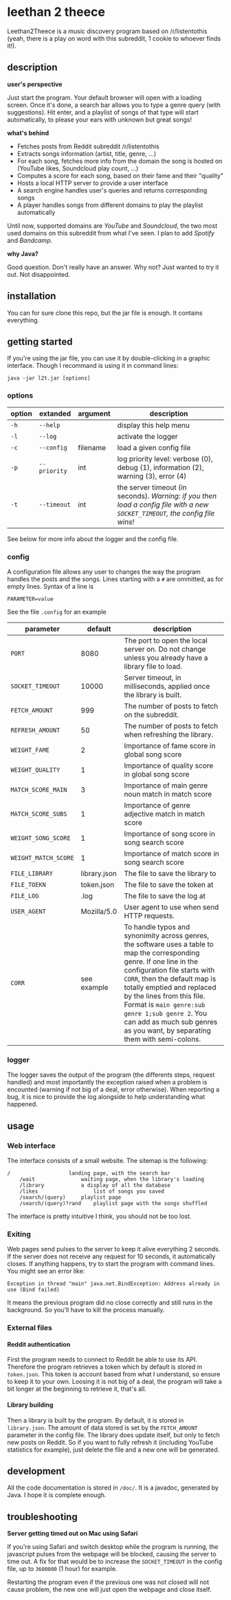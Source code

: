 # leethan 2 theece
Leethan2Theece is a music discovery program based on /r/listentothis (yeah, there is a play on word with this subreddit, 1 cookie to whoever finds it!). 

## description

**user's perspective**

Just start the program. Your default browser will open with a loading screen. Once it's done, a search bar allows you to type a genre query (with suggestions).
Hit enter, and a playlist of songs of that type will start automatically, to please your ears with unknown but great songs!

**what's behind**

 - Fetches posts from Reddit subreddit /r/listentothis
 - Extracts songs information (artist, title, genre, ...)
 - For each song, fetches more info from the domain the song is hosted on (YouTube likes, Soundcloud play count, ...)
 - Computes a score for each song, based on their fame and their "quality"
 - Hosts a local HTTP server to provide a user interface
 - A search engine handles user's queries and returns corresponding songs
 - A player handles songs from different domains to play the playlist automatically

Until now, supported domains are _YouTube_ and _Soundcloud_, the two most used domains on this subreddit from what I've seen. I plan to add _Spotify_ and _Bandcamp_.

**why Java?**

Good question. Don't really have an answer. Why not? Just wanted to try it out. Not disappointed.

## installation

You can for sure clone this repo, but the jar file is enough. It contains everything.

## getting started

If you're using the jar file, you can use it by double-clicking in a graphic interface. Though I recommand is using it in command lines:

	java -jar l2t.jar [options]

### options


 option | extanded   | argument | description              
------- | ---------- | -------- | -------------
 `-h`   | `--help`   |          | display this help menu   
 `-l`   | `--log`    |          | activate the logger
 `-c`   | `--config` | filename | load a given config file
 `-p`   | `--priority` | int | log priority level: verbose (0), debug (1), information (2), warning (3), error (4)
 `-t`   | `--timeout` | int | the server timeout (in seconds). _Warning: if you then load a config file with a new `SOCKET_TIMEOUT`, the config file wins!_


See below for more info about the logger and the config file.

### config

A configuration file allows any user to changes the way the program handles the posts and the songs. Lines starting with a `#` are ommitted, as for empty lines. Syntax of a line is

	PARAMETER=value

See the file `.config` for an example

parameter | default | description
--------- | --------- | -----------
`PORT` | 8080 | The port to open the local server on. Do not change unless you already have a library file to load.
`SOCKET_TIMEOUT` | 10000 | Server timeout, in milliseconds, applied once the library is built.
`FETCH_AMOUNT` | 999 | The number of posts to fetch on the subreddit.
`REFRESH_AMOUNT` | 50 | The number of posts to fetch when refreshing the library.
`WEIGHT_FAME` | 2 | Importance of fame score in global song score
`WEIGHT_QUALITY` | 1 | Importance of quality score in global song score
`MATCH_SCORE_MAIN` | 3 | Importance of main genre noun match in match score
`MATCH_SCORE_SUBS` | 1 | Importance of genre adjective match in match score
`WEIGHT_SONG_SCORE` | 1 | Importance of song score in song search score
`WEIGHT_MATCH_SCORE` | 1 | Importance of match score in song search score
`FILE_LIBRARY` | library.json | The file to save the library to
`FILE_TOEKN` | token.json | The file to save the token at
`FILE_LOG` | .log | The file to save the log at
`USER_AGENT` | Mozilla/5.0 | User agent to use when send HTTP requests.
`CORR` | see example | To handle typos and synonimity across genres, the software uses a table to map the corresponding genre. If one line in the configuration file starts with `CORR`, then the default map is totally emptied and replaced by the lines from this file. Format is `main genre:sub genre 1;sub genre 2`. You can add as much sub genres as you want, by separating them with semi-colons.

### logger

The logger saves the output of the program (the differents steps, request handled) and most importantly the exception raised when a problem is encounted (warning if not big of a deal, error otherwise). When reporting a bug, it is nice to provide the log alongside to help understanding what happened.

## usage

### Web interface

The interface consists of a small website. The sitemap is the following:

	/		            landing page, with the search bar
	    /wait	            waiting page, when the library's loading
	    /library		    a display of all the database
	    /likes                  list of songs you saved
	    /search/(query)	    playlist page
	    /search/(query)?rand    playlist page with the songs shuffled

The interface is pretty intuitive I think, you should not be too lost.

### Exiting

Web pages send pulses to the server to keep it alive everything 2 seconds. If the server does not receive any request for 10 seconds, it automatically closes. If anything happens, try to start the program with command lines. You might see an error like:

	Exception in thread "main" java.net.BindException: Address already in use (Bind failed)

It means the previous program did no close correctly and still runs in the background. So you'll have to kill the process manually.

### External files

#### Reddit authentication

First the program needs to connect to Reddit be able to use its API. Therefore the program retrieves a token which by default is stored in `token.json`.
This token is account based from what I understand, so ensure to keep it to your own. Loosing it is not big of a deal, the program will take a bit longer
at the beginning to retrieve it, that's all.

#### Library building

Then a library is built by the program. By default, it is stored in `library.json`. The amount of data stored is set by the `FETCH_AMOUNT` parameter in the config file.
The library does update itself, but only to fetch new posts on Reddit. So if you want to fully refresh it (including YouTube statistics for example), just delete the file and a new one will be generated.

## development

All the code documentation is stored in `/doc/`. It is a javadoc, generated by Java. I hope it is complete enough.

## troubleshooting

**Server getting timed out on Mac using Safari**

If you're using Safari and switch desktop while the program is running, the javascript pulses from the webpage will be blocked, causing the server to time out. A fix for that would be to increase the `SOCKET_TIMEOUT` in the config file, up to `3600000` (1 hour) for example.

Restarting the program even if the previous one was not closed will not cause problem, the new one will just open the webpage and close itself.


